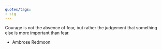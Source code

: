 ```yaml
---
quotes/tags:
- sig
---
```




Courage is not the absence of fear, but rather the judgement that something else is more important than fear. 

- Ambrose Redmoon